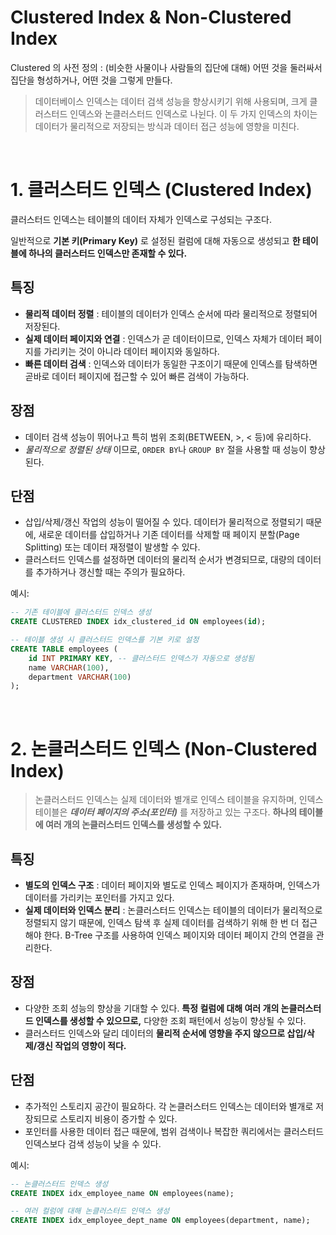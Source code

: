 # Clustered Index & Non-Clustered Index

Clustered 의 사전 정의 : (비슷한 사물이나 사람들의 집단에 대해) 어떤 것을 둘러싸서 집단을 형성하거나, 어떤 것을 그렇게 만들다.

> 데이터베이스 인덱스는 데이터 검색 성능을 향상시키기 위해 사용되며, 크게 클러스터드 인덱스와 논클러스터드 인덱스로 나뉜다.
> 이 두 가지 인덱스의 차이는 데이터가 물리적으로 저장되는 방식과 데이터 접근 성능에 영향을 미친다.

<br/>

# 1. 클러스터드 인덱스 (Clustered Index)
클러스터드 인덱스는 테이블의 데이터 자체가 인덱스로 구성되는 구조다. 

일반적으로 **기본 키(Primary Key)** 로 설정된 컬럼에 대해 자동으로 생성되고 __한 테이블에 하나의 클러스터드 인덱스만 존재할 수 있다.__


특징
---

- **물리적 데이터 정렬** : 테이블의 데이터가 인덱스 순서에 따라 물리적으로 정렬되어 저장된다.
- **실제 데이터 페이지와 연결** : 인덱스가 곧 데이터이므로, 인덱스 자체가 데이터 페이지를 가리키는 것이 아니라 데이터 페이지와 동일하다.
- **빠른 데이터 검색** : 인덱스와 데이터가 동일한 구조이기 때문에 인덱스를 탐색하면 곧바로 데이터 페이지에 접근할 수 있어 빠른 검색이 가능하다.

장점
---

- 데이터 검색 성능이 뛰어나고 특히 범위 조회(BETWEEN, >, < 등)에 유리하다.
- _물리적으로 정렬된 상태_ 이므로, `ORDER BY`나 `GROUP BY` 절을 사용할 때 성능이 향상된다.

단점
---

- 삽입/삭제/갱신 작업의 성능이 떨어질 수 있다. 데이터가 물리적으로 정렬되기 때문에, 새로운 데이터를 삽입하거나 기존 데이터를 삭제할 때 페이지 분할(Page Splitting) 또는 데이터 재정렬이 발생할 수 있다.
- 클러스터드 인덱스를 설정하면 데이터의 물리적 순서가 변경되므로, 대량의 데이터를 추가하거나 갱신할 때는 주의가 필요하다.

예시:

```sql
-- 기존 테이블에 클러스터드 인덱스 생성
CREATE CLUSTERED INDEX idx_clustered_id ON employees(id);

-- 테이블 생성 시 클러스터드 인덱스를 기본 키로 설정
CREATE TABLE employees (
    id INT PRIMARY KEY, -- 클러스터드 인덱스가 자동으로 생성됨
    name VARCHAR(100),
    department VARCHAR(100)
);
```

<br/>

# 2. 논클러스터드 인덱스 (Non-Clustered Index)
> 논클러스터드 인덱스는 실제 데이터와 별개로 인덱스 테이블을 유지하며, 인덱스 테이블은 ___데이터 페이지의 주소(포인터)___ 를 저장하고 있는 구조다.
> __하나의 테이블에 여러 개의 논클러스터드 인덱스를 생성할 수 있다.__

특징
---

- __별도의 인덱스 구조__ : 데이터 페이지와 별도로 인덱스 페이지가 존재하며, 인덱스가 데이터를 가리키는 포인터를 가지고 있다.
- __실제 데이터와 인덱스 분리__ : 논클러스터드 인덱스는 테이블의 데이터가 물리적으로 정렬되지 않기 때문에, 인덱스 탐색 후 실제 데이터를 검색하기 위해 한 번 더 접근해야 한다.
B-Tree 구조를 사용하여 인덱스 페이지와 데이터 페이지 간의 연결을 관리한다.

장점
---
- 다양한 조회 성능의 향상을 기대할 수 있다. __특정 컬럼에 대해 여러 개의 논클러스터드 인덱스를 생성할 수 있으므로,__ 다양한 조회 패턴에서 성능이 향상될 수 있다.
- 클러스터드 인덱스와 달리 데이터의 __물리적 순서에 영향을 주지 않으므로 삽입/삭제/갱신 작업의 영향이 적다.__

단점
---
- 추가적인 스토리지 공간이 필요하다. 각 논클러스터드 인덱스는 데이터와 별개로 저장되므로 스토리지 비용이 증가할 수 있다.
- 포인터를 사용한 데이터 접근 때문에, 범위 검색이나 복잡한 쿼리에서는 클러스터드 인덱스보다 검색 성능이 낮을 수 있다.

예시:
```sql
-- 논클러스터드 인덱스 생성
CREATE INDEX idx_employee_name ON employees(name);

-- 여러 컬럼에 대해 논클러스터드 인덱스 생성
CREATE INDEX idx_employee_dept_name ON employees(department, name);
```
